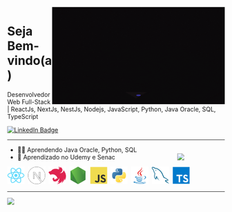 <img src="code.gif" width="400px" align="right" />



# Seja Bem-vindo(a) 
Desenvolvedor Web Full-Stack | ReactJs, NextJs, NestJs, Nodejs, JavaScript, Python, Java Oracle, SQL, TypeScript



<div id="badges">
  <a href = "https://www.linkedin.com/in/arthur-gosi-b3030b253/">
    <img src="https://img.shields.io/badge/LinkedIn-171e75?style=for-the-badge&logo=linkedin&logoColor=white" alt="LinkedIn Badge"/>
  </a>
</div>

---

- 👩‍💻 Aprendendo Java Oracle, Python, SQL
- 📘 Aprendizado no Udemy e Senac
 <img src="minibanner.gif" width = "110px" align="right"/>&nbsp;

<div>
 
 <img src="https://github.com/devicons/devicon/blob/master/icons/react/react-original.svg" title="ReactJS" alt="ReactJS" width="40" height="40"/>&nbsp;
 <img src="https://github.com/devicons/devicon/blob/master/icons/nextjs/nextjs-line.svg" title="NextJS" alt="NextJS" width="40" height="40"/>&nbsp;
 <img src="https://github.com/devicons/devicon/blob/master/icons/nestjs/nestjs-plain.svg" title="NestJS" alt="NestJS" width="40" height="40"/>&nbsp;
 <img src="https://github.com/devicons/devicon/blob/master/icons/nodejs/nodejs-original.svg" title="NodeJS" alt="NodeJS" width="40" height="40"/>&nbsp;
 <img src="https://github.com/devicons/devicon/blob/master/icons/javascript/javascript-original.svg" title="JavaScript" alt="JavaScript" width="40" height="40"/>&nbsp;
 <img src="https://github.com/devicons/devicon/blob/master/icons/python/python-original.svg" title="Python" alt="Python" width="40" height="40"/>&nbsp;
 <img src="https://github.com/devicons/devicon/blob/master/icons/java/java-original.svg" title="Java Oracle" alt="Java" width="40" height="40"/>&nbsp;
 <img src="https://github.com/devicons/devicon/blob/master/icons/mysql/mysql-original.svg" title="SQL" alt="SQL" width="40" height="40"/>&nbsp;
 <img src="https://github.com/devicons/devicon/blob/master/icons/typescript/typescript-original.svg" title="TypeScript" alt="React" width="40" height="40"/>&nbsp;

</div>



---


<div align="left">

<img height = "190em" src="https://github-readme-stats.vercel.app/api?username=ArthurGosi2024&theme=jolly&show_icons=true"/>
</div>
